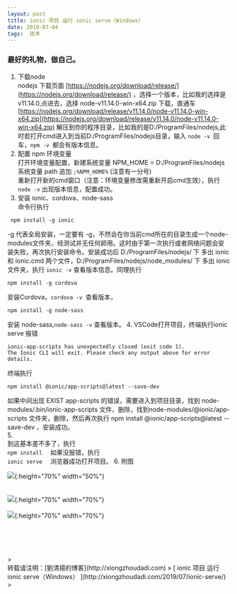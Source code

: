 ```yaml
---
layout: post  
title: ionic 项目 运行 ionic serve（Windows） 
date: 2019-07-04  
tags:  技术
---
```

### 最好的礼物，做自己。  
 
1. 下载node  
nodejs 下载页面 [https://nodejs.org/download/release/](https://nodejs.org/download/release/) ，选择一个版本，比如我的选择是 v11.14.0,点进去，选择 node-v11.14.0-win-x64.zip 下载，直通车[https://nodejs.org/download/release/v11.14.0/node-v11.14.0-win-x64.zip](https://nodejs.org/download/release/v11.14.0/node-v11.14.0-win-x64.zip) 
解压到你的程序目录，比如我的是D:/ProgramFiles/nodejs,此时若打开cmd进入到当前D:/ProgramFiles/nodejs目录，输入
```node -v ```回车，```npm -v ```都会有版本信息。
2. 配置 npm 环境变量  
打开环境变量配置，新建系统变量 NPM_HOME =  D:/ProgramFiles/nodejs  
系统变量 path 追加 ``` ;%NPM_HOME% ``` (注意有一分号)  
重新打开新的cmd窗口（注意：环境变量修改需重新开启cmd生效），执行 ```node -v``` 出现版本信息，配置成功。  
3. 安装 ionic、cordova、node-sass   
命令行执行 
```
 npm install -g ionic  
```
-g 代表全局安装，一定要有 -g，不然会在你当前cmd所在的目录生成一个node-modules文件夹，经测试并无任何卵用。这时由于第一次执行或者网络问题会安装失败，再次执行安装命令。安装成功后 D:/ProgramFiles/nodejs/ 下 多出 ionic 和 ionic.cmd 两个文件，D:/ProgramFiles/nodejs/node_modules/ 下 多出 ionic 文件夹，执行 ```ionic -v``` 查看版本信息。同理执行
``` 
npm install -g cordova 
```
安装Cordova，```cordova -v ```查看版本，
```
npm install -g node-sass 
```
安装 node-sass,```node-sass -v``` 查看版本。
4. VSCode打开项目，终端执行ionic serve 报错    
```
ionic-app-scripts has unexpectedly closed (exit code 1).  
The Ionic CLI will exit. Please check any output above for error details.  
```
终端执行 
```
npm install @ionic/app-scripts@latest --save-dev  
```
如果中间出现 EXIST app-scripts 的错误，需要进入到项目目录，找到 node-modules/.bin/ionic-app-scripts 文件，删除，找到node-modules/@ionic/app-scripts 文件夹，删除，然后再次执行 npm install @ionic/app-scripts@latest --save-dev ，安装成功。  
5.    
到这基本差不多了，执行  
```npm install  ```
如果没报错，执行   
```ionic serve  ```
浏览器成功打开项目。
6. 附图  

![](/images/posts/ionicserve/downloadnodejs.png){:height="70%" width="50%"}   
<br/> 
<br/> 
![](/images/posts/ionicserve/2.png){:height="70%" width="70%"} 
<br/> 
<br/> 
![](/images/posts/ionicserve/3.png){:height="70%" width="70%"} 



<br/> 
<br/> 
<br/> 
<br/> 
> <br/> 
转载请注明：[劉清揚的博客](http://xiongzhoudadi.com) » [ ionic 项目 运行 ionic serve（Windows） ](http://xiongzhoudadi.com/2019/07/ionic-serve/)  
> <br/>